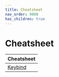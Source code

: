 ```yaml
---
title: Cheatsheet
nav_order: 9000
has_children: true
---
```



# Cheatsheet

| Cheatsheet |
| ----- |
| [Keybind](https://samwhelp.github.io/ultramarine-kde-plasma-adjustment/read/cheatsheet/keybind.html) |

